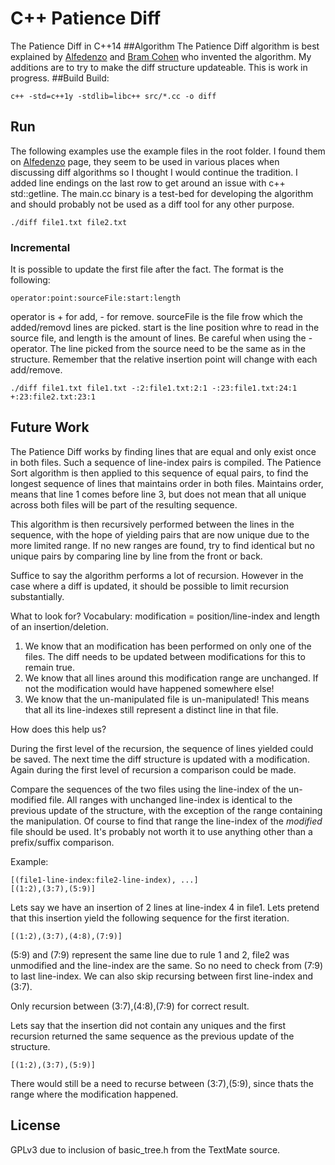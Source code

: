 # C++ Patience Diff
The Patience Diff in C++14
##Algorithm
The Patience Diff algorithm is best explained by [Alfedenzo][] and [Bram Cohen][] who invented the algorithm. My additions are to try to make the diff structure updateable. This is work in progress.
##Build
Build:

	c++ -std=c++1y -stdlib=libc++ src/*.cc -o diff
## Run
The following examples use the example files in the root folder. I found them on [Alfedenzo][] page, they seem to be used in various places when discussing diff algorithms so I thought I would continue the tradition. I added line endings on the last row to get around an issue with c++ std::getline. The main.cc binary is a test-bed for developing the algorithm and should probably not be used as a diff tool for any other purpose.

	./diff file1.txt file2.txt
### Incremental
It is possible to update the first file after the fact. The format is the following:

	operator:point:sourceFile:start:length

operator is + for add, - for remove. sourceFile is the file frow which the added/removd lines are picked. start is the line position whre to read in the source file, and length is the amount of lines.
Be careful when using the - operator. The line picked from the source need to be the same as in the structure. Remember that the relative insertion point will change with each add/remove.

	./diff file1.txt file1.txt -:2:file1.txt:2:1 -:23:file1.txt:24:1 +:23:file2.txt:23:1
	
## Future Work
The Patience Diff works by finding lines that are equal and only exist once in both files. Such a sequence of line-index pairs is compiled. The Patience Sort algorithm is then applied to this sequence of equal pairs, to find the longest sequence of lines that maintains order in both files. Maintains order, means that line 1 comes before line 3, but does not mean that all unique across both files will be part of the resulting sequence.

This algorithm is then recursively performed between the lines in the sequence, with the hope of yielding pairs that are now unique due to the more limited range. If no new ranges are found, try to find identical but no unique pairs by comparing line by line from the front or back.

Suffice to say the algorithm performs a lot of recursion. However in the case where a diff is updated, it should be possible to limit recursion substantially.

What to look for?
Vocabulary: modification = position/line-index and length of an insertion/deletion.

1. We know that an modification has been performed on only one of the files. The diff needs to be updated between modifications for this to remain true.
2. We know that all lines around this modification range are unchanged. If not the modification would have happened somewhere else!
3. We know that the un-manipulated file is un-manipulated! This means that all its line-indexes still represent a distinct line in that file.

How does this help us?

During the first level of the recursion, the sequence of lines yielded could be saved.
The next time the diff structure is updated with a modification. Again during the first level of recursion a comparison could be made.

Compare the sequences of the two files using the line-index of the un-modified file. All ranges with unchanged line-index is identical to the previous update of the structure, with the exception of the range containing the manipulation. Of course to find that range the line-index of the _modified_ file should be used. It's probably not worth it to use anything other than a prefix/suffix comparison.

Example:

	[(file1-line-index:file2-line-index), ...]
	[(1:2),(3:7),(5:9)]

Lets say we have an insertion of 2 lines at line-index 4 in file1. Lets pretend that this insertion yield the following sequence for the first iteration.

	[(1:2),(3:7),(4:8),(7:9)]

(5:9) and (7:9) represent the same line due to rule 1 and 2, file2 was unmodified and the line-index are the same. So no need to check from (7:9) to last line-index.
We can also skip recursing between first line-index and (3:7).

Only recursion between (3:7),(4:8),(7:9) for correct result.

Lets say that the insertion did not contain any uniques and the first recursion returned the same sequence as the previous update of the structure.

	[(1:2),(3:7),(5:9)]

There would still be a need to recurse between (3:7),(5:9), since thats the range where the modification happened.


## License
GPLv3 due to inclusion of basic_tree.h from the TextMate source.

[Alfedenzo]:	http://alfedenzo.livejournal.com/170301.html
[Bram Cohen]: http://bramcohen.livejournal.com/73318.html

